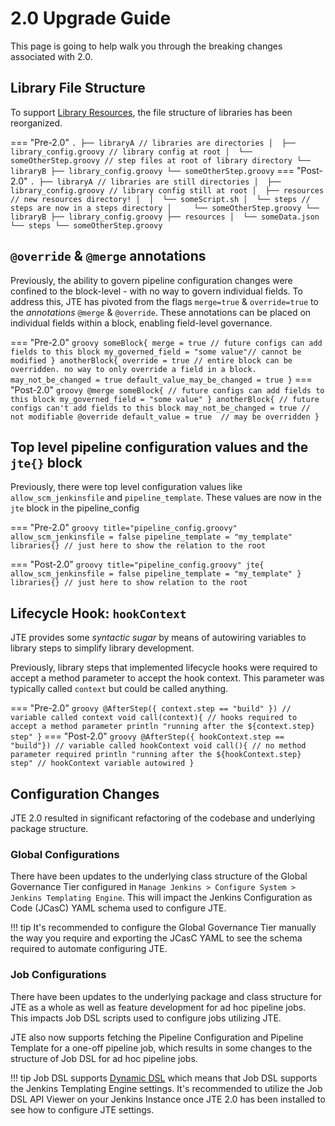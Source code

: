 # 2.0 Upgrade Guide

This page is going to help walk you through the breaking changes associated with 2.0.

## Library File Structure

To support [Library Resources](../../concepts/library-development/library-resources.md), the file structure of libraries has been reorganized.

=== "Pre-2.0"
    ```
    .
    ├── libraryA // libraries are directories
    │  ├── library_config.groovy // library config at root
    │  └── someOtherStep.groovy // step files at root of library directory
    └── libraryB
      ├── library_config.groovy
      └── someOtherStep.groovy
    ```
=== "Post-2.0"
    ```
    .
    ├── libraryA // libraries are still directories
    │  ├── library_config.groovy // library config still at root
    │  ├── resources // new resources directory!
    │  │  └── someScript.sh
    │  └── steps // steps are now in a steps directory
    │     └── someOtherStep.groovy
    └── libraryB
      ├── library_config.groovy
      ├── resources
      │  └── someData.json
      └── steps
          └── someOtherStep.groovy
    ```

## `@override` & `@merge` annotations

Previously, the ability to govern pipeline configuration changes were confined to the block-level - with no way to govern individual fields.
To address this, JTE has pivoted from the flags `merge=true` & `override=true` to the *annotations* `@merge` & `@override`.
These annotations can be placed on individual fields within a block, enabling field-level governance.

=== "Pre-2.0"
    ``` groovy
    someBlock{
      merge = true // future configs can add fields to this block
      my_governed_field = "some value"// cannot be modified
    }
    anotherBlock{
      override = true // entire block can be overridden. no way to only override a field in a block.
      may_not_be_changed = true
      default_value_may_be_changed = true
    }
    ```
=== "Post-2.0"
    ``` groovy
    @merge someBlock{ // future configs can add fields to this block
      my_governed_field = "some value"
    }
    anotherBlock{ // future configs can't add fields to this block
      may_not_be_changed = true // not modifiable
      @override default_value = true  // may be overridden
    }
    ```

## Top level pipeline configuration values and the `jte{}` block

Previously, there were top level configuration values like `allow_scm_jenkinsfile` and `pipeline_template`.
These values are now in the `jte` block in the pipeline_config

=== "Pre-2.0"
    ``` groovy title="pipeline_config.groovy"
    allow_scm_jenkinsfile = false
    pipeline_template = "my_template"
    libraries{} // just here to show the relation to the root
    ```

=== "Post-2.0"
    ``` groovy title="pipeline_config.groovy"
    jte{
      allow_scm_jenkinsfile = false
      pipeline_template = "my_template"
    }
    libraries{} // just here to show relation to the root
    ```

## Lifecycle Hook: `hookContext`

JTE provides some *syntactic sugar* by means of autowiring variables to library steps to simplify library development.

Previously, library steps that implemented lifecycle hooks were required to accept a method parameter to accept the hook context.
This parameter was typically called `context` but could be called anything.

=== "Pre-2.0"
    ``` groovy
    @AfterStep({ context.step == "build" }) // variable called context
    void call(context){ // hooks required to accept a method parameter
      println "running after the ${context.step} step"
    }
    ```
=== "Post-2.0"
    ``` groovy
    @AfterStep({ hookContext.step == "build"}) // variable called hookContext
    void call(){ // no method parameter required
      println "running after the ${hookContext.step} step" // hookContext variable autowired
    }
    ```

## Configuration Changes

JTE 2.0 resulted in significant refactoring of the codebase and underlying package structure.

### Global Configurations

There have been updates to the underlying class structure of the Global Governance Tier configured in `Manage Jenkins > Configure System > Jenkins Templating Engine`.
This will impact the Jenkins Configuration as Code (JCasC) YAML schema used to configure JTE.

!!! tip
    It's recommended to configure the Global Governance Tier manually the way you require and exporting the JCasC YAML to see the schema required to automate configuring JTE.

### Job Configurations

There have been updates to the underlying package and class structure for JTE as a whole as well as feature development for ad hoc pipeline jobs.
This impacts Job DSL scripts used to configure jobs utilizing JTE.

JTE also now supports fetching the Pipeline Configuration and Pipeline Template for a one-off pipeline job, which results in some changes to the structure of Job DSL for ad hoc pipeline jobs.

!!! tip
    Job DSL supports [Dynamic DSL](https://github.com/jenkinsci/job-dsl-plugin/wiki/Dynamic-DSL) which means that Job DSL supports the Jenkins Templating Engine settings.
    It's recommended to utilize the Job DSL API Viewer on your Jenkins Instance once JTE 2.0 has been installed to see how to configure JTE settings.
